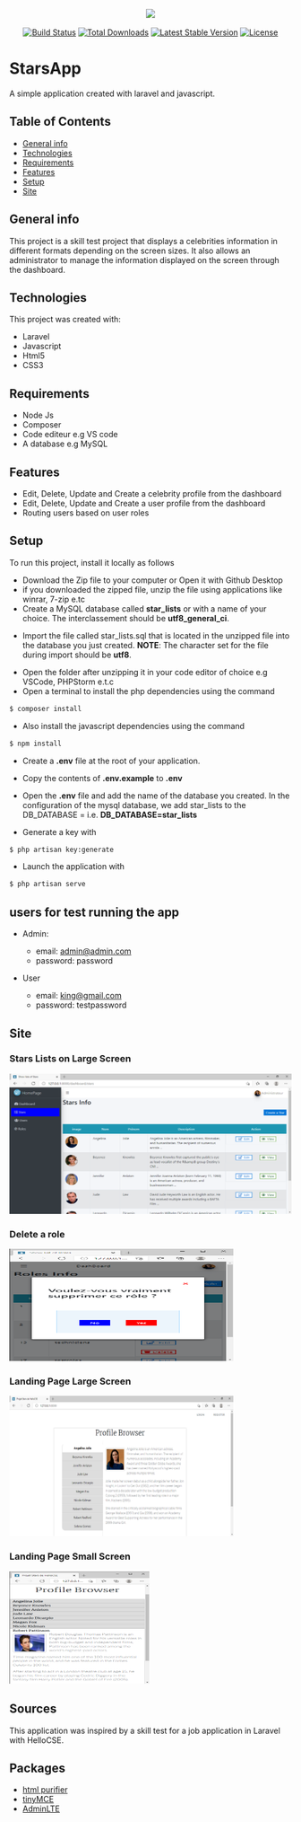 <p align="center"><a href="https://laravel.com" target="_blank"><img src="https://raw.githubusercontent.com/laravel/art/master/logo-lockup/5%20SVG/2%20CMYK/1%20Full%20Color/laravel-logolockup-cmyk-red.svg" width="400"></a></p>

<p align="center">
<a href="https://travis-ci.org/laravel/framework"><img src="https://travis-ci.org/laravel/framework.svg" alt="Build Status"></a>
<a href="https://packagist.org/packages/laravel/framework"><img src="https://poser.pugx.org/laravel/framework/d/total.svg" alt="Total Downloads"></a>
<a href="https://packagist.org/packages/laravel/framework"><img src="https://poser.pugx.org/laravel/framework/v/stable.svg" alt="Latest Stable Version"></a>
<a href="https://packagist.org/packages/laravel/framework"><img src="https://poser.pugx.org/laravel/framework/license.svg" alt="License"></a>
</p>

# StarsApp

A simple application created with laravel and javascript.

## Table of Contents

-   [General info](#general-info)
-   [Technologies](#technologies)
-   [Requirements](#requirements)
-   [Features](#features)
-   [Setup](#setup)
-   [Site](#site)

## General info

This project is a skill test project that displays a celebrities information in different formats depending on the screen sizes. It also allows an administrator to manage the information displayed on the screen through the dashboard.

## Technologies

This project was created with:

-   Laravel
-   Javascript
-   Html5
-   CSS3

## Requirements

-   Node Js
-   Composer
-   Code editeur e.g VS code
-   A database e.g MySQL

## Features

-   Edit, Delete, Update and Create a celebrity profile from the dashboard
-   Edit, Delete, Update and Create a user profile from the dashboard
-   Routing users based on user roles

## Setup

To run this project, install it locally as follows

-   Download the Zip file to your computer or Open it with Github Desktop
-   if you downloaded the zipped file, unzip the file using applications like winrar, 7-zip e.tc
-   Create a MySQL database called **star_lists** or with a name of your choice.
    The interclassement should be **utf8_general_ci**.

*   Import the file called star_lists.sql that is located in the unzipped file into the database you just created.
    **NOTE**: The character set for the file during import should be **utf8**.

-   Open the folder after unzipping it in your code editor of choice e.g VSCode, PHPStorm e.t.c
-   Open a terminal to install the php dependencies using the command

```bash
$ composer install
```

-   Also install the javascript dependencies using the command

```bash
$ npm install
```

-   Create a **.env** file at the root of your application.

-   Copy the contents of **.env.example** to **.env**

-   Open the **.env** file and add the name of the database you created. In the configuration of the mysql database, we add star_lists to the DB_DATABASE =
    i.e. **DB_DATABASE=star_lists**

-   Generate a key with

```bash
$ php artisan key:generate
```

-   Launch the application with

```bash
$ php artisan serve
```

## users for test running the app

-   Admin:

    -   email: admin@admin.com
    -   password: password

-   User
    -   email: king@gmail.com
    -   password: testpassword

## Site

### Stars Lists on Large Screen

<img src="./application_captures/stars_lists_large_screen.png" alt="stars lists in dashboard" width="600" height="250"/>

### Delete a role

<img src="./application_captures/deleting_role.png" alt="stars lists in dashboard" width="400" height="200"/>

### Landing Page Large Screen

<img src="./application_captures/landing_page_big_screen.png" alt="stars lists in dashboard" width="400" height="250"/>

### Landing Page Small Screen

<img src="./application_captures/landing_page_small_screen.png" alt="stars lists in dashboard" width="250" height="200"/>

## Sources

This application was inspired by a skill test for a job application in Laravel with HelloCSE.

## Packages

-   [html purifier](https://github.com/mewebstudio/Purifier)
-   [tinyMCE](https://www.tiny.cloud/)
-   [AdminLTE](https://github.com/ColorlibHQ/AdminLTE)
